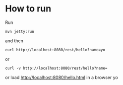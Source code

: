 # How to run

Run

    mvn jetty:run

and then

    curl http://localhost:8080/rest/hello?name=yo

or

    curl -v http://localhost:8080/rest/hello?name=

or load <http://localhost:8080/hello.html> in a browser
yo

